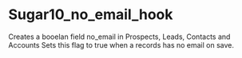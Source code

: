 # Sugar10_no_email_hook
Creates a booelan field no_email in Prospects, Leads, Contacts and Accounts
Sets this flag to true when a records has no email on save.
